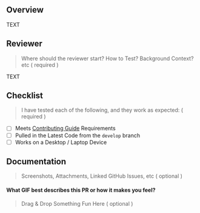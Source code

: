 Overview
---

TEXT

Reviewer
---

> Where should the reviewer start? How to Test? Background Context? etc ( required )

TEXT

Checklist
---

> I have tested each of the following, and they work as expected: ( required )

- [ ] Meets [Contributing Guide](https://github.com/sfccdevops/sfcc-cartridge-diff/blob/develop/.github/CONTRIBUTING.md) Requirements
- [ ] Pulled in the Latest Code from the `develop` branch
- [ ] Works on a Desktop / Laptop Device

Documentation
---

> Screenshots, Attachments, Linked GitHub Issues, etc ( optional )



#### What GIF best describes this PR or how it makes you feel?

> Drag & Drop Something Fun Here ( optional )
